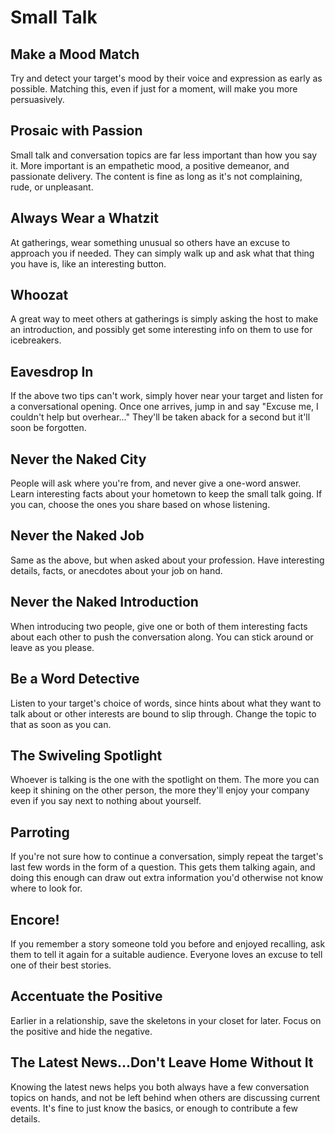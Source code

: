 # Small Talk

## Make a Mood Match

Try and detect your target's mood by their voice and expression as early as possible. Matching this, even if just for a moment, will make you more persuasively.

## Prosaic with Passion

Small talk and conversation topics are far less important than how you say it. More important is an empathetic mood, a positive demeanor, and passionate delivery. The content is fine as long as it's not complaining, rude, or unpleasant.

## Always Wear a Whatzit

At gatherings, wear something unusual so others have an excuse to approach you if needed. They can simply walk up and ask what that thing you have is, like an interesting button.

## Whoozat

A great way to meet others at gatherings is simply asking the host to make an introduction, and possibly get some interesting info on them to use for icebreakers.

## Eavesdrop In

If the above two tips can't work, simply hover near your target and listen for a conversational opening. Once one arrives, jump in and say "Excuse me, I couldn't help but overhear..." They'll be taken aback for a second but it'll soon be forgotten.

## Never the Naked City

People will ask where you're from, and never give a one-word answer. Learn interesting facts about your hometown to keep the small talk going. If you can, choose the ones you share based on whose listening.

## Never the Naked Job

Same as the above, but when asked about your profession. Have interesting details, facts, or anecdotes about your job on hand.

## Never the Naked Introduction

When introducing two people, give one or both of them interesting facts about each other to push the conversation along. You can stick around or leave as you please.

## Be a Word Detective

Listen to your target's choice of words, since hints about what they want to talk about or other interests are bound to slip through. Change the topic to that as soon as you can.

## The Swiveling Spotlight

Whoever is talking is the one with the spotlight on them. The more you can keep it shining on the other person, the more they'll enjoy your company even if you say next to nothing about yourself.

## Parroting

If you're not sure how to continue a conversation, simply repeat the target's last few words in the form of a question. This gets them talking again, and doing this enough can draw out extra information you'd otherwise not know where to look for.

## Encore!

If you remember a story someone told you before and enjoyed recalling, ask them to tell it again for a suitable audience. Everyone loves an excuse to tell one of their best stories.

## Accentuate the Positive

Earlier in a relationship, save the skeletons in your closet for later. Focus on the positive and hide the negative.

## The Latest News...Don't Leave Home Without It

Knowing the latest news helps you both always have a few conversation topics on hands, and not be left behind when others are discussing current events. It's fine to just know the basics, or enough to contribute a few details.
